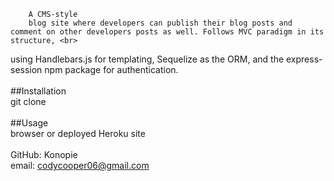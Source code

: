         
        A CMS-style 
        blog site where developers can publish their blog posts and comment on other developers posts as well. Follows MVC paradigm in its structure, <br>
using Handlebars.js for templating, Sequelize as the ORM, and the express-session npm package for authentication. <br><br>
        ##Installation <br>
        git clone <br><br>
        ##Usage <br>
        browser or deployed Heroku site <br><br>
        GitHub: Konopie <br>
        email: codycooper06@gmail.com <br>
